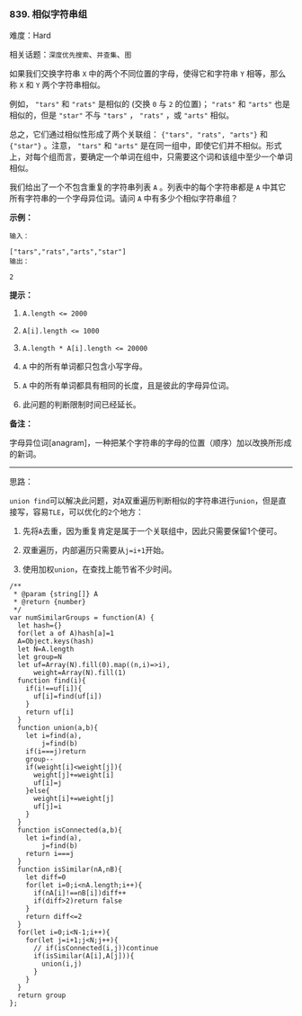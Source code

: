 ### 839. 相似字符串组

难度：Hard

相关话题：`深度优先搜索`、`并查集`、`图`

如果我们交换字符串 `X`  中的两个不同位置的字母，使得它和字符串 `Y`  相等，那么称  `X`  和  `Y`  两个字符串相似。



例如， `"tars"`  和  `"rats"`  是相似的 (交换  `0`  与  `2`  的位置)； `"rats"`  和  `"arts"`  也是相似的，但是  `"star"`  不与  `"tars"` ， `"rats"` ，或  `"arts"`  相似。



总之，它们通过相似性形成了两个关联组： `{"tars", "rats", "arts"}`  和  `{"star"}` 。注意， `"tars"`  和  `"arts"`  是在同一组中，即使它们并不相似。形式上，对每个组而言，要确定一个单词在组中，只需要这个词和该组中至少一个单词相似。



我们给出了一个不包含重复的字符串列表  `A` 。列表中的每个字符串都是  `A`  中其它所有字符串的一个字母异位词。请问  `A`  中有多少个相似字符串组？



**示例：** 



```
输入：

["tars","rats","arts","star"]
输出：

2
```


**提示：** 




1.  `A.length <= 2000` 

2.  `A[i].length <= 1000` 

3.  `A.length * A[i].length <= 20000` 

4.  `A`  中的所有单词都只包含小写字母。

5.  `A`  中的所有单词都具有相同的长度，且是彼此的字母异位词。

6. 此问题的判断限制时间已经延长。





**备注：** 



 字母异位词[anagram]，一种把某个字符串的字母的位置（顺序）加以改换所形成的新词。




-----

思路：

`union find`可以解决此问题，对`A`双重遍历判断相似的字符串进行`union`，但是直接写，容易`TLE`，可以优化的`2`个地方：

1. 先将`A`去重，因为重复肯定是属于一个关联组中，因此只需要保留1个便可。

2. 双重遍历，内部遍历只需要从`j=i+1`开始。

3. 使用加权`union`，在查找上能节省不少时间。
```
/**
 * @param {string[]} A
 * @return {number}
 */
var numSimilarGroups = function(A) {
  let hash={}
  for(let a of A)hash[a]=1
  A=Object.keys(hash)
  let N=A.length
  let group=N
  let uf=Array(N).fill(0).map((n,i)=>i),
      weight=Array(N).fill(1)
  function find(i){
    if(i!==uf[i]){
      uf[i]=find(uf[i])
    }
    return uf[i]
  }
  function union(a,b){
    let i=find(a),
        j=find(b)
    if(i===j)return
    group--
    if(weight[i]<weight[j]){
      weight[j]+=weight[i]
      uf[i]=j
    }else{
      weight[i]+=weight[j]
      uf[j]=i
    }
  }
  function isConnected(a,b){
    let i=find(a),
        j=find(b)
    return i===j
  }
  function isSimilar(nA,nB){
    let diff=0
    for(let i=0;i<nA.length;i++){
      if(nA[i]!==nB[i])diff++
      if(diff>2)return false
    }
    return diff<=2
  }
  for(let i=0;i<N-1;i++){
    for(let j=i+1;j<N;j++){
      // if(isConnected(i,j))continue
      if(isSimilar(A[i],A[j])){
        union(i,j)
      }
    }
  }
  return group
};
```

